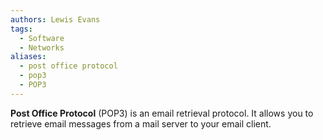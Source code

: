 ```yaml
---
authors: Lewis Evans
tags:
  - Software
  - Networks
aliases:
  - post office protocol
  - pop3
  - POP3
---
```

**Post Office Protocol** (POP3) is an email retrieval protocol. It allows you to retrieve email messages from a mail server to your email client.